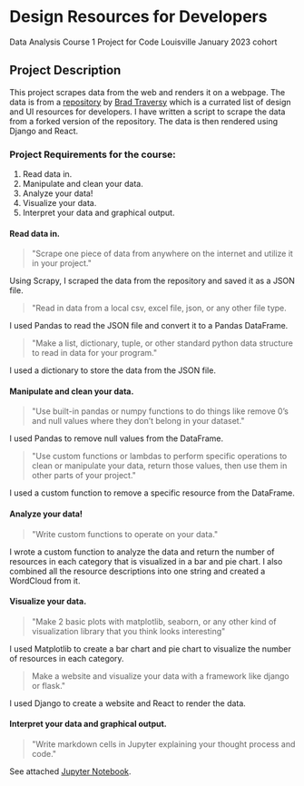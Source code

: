# Design Resources for Developers
Data Analysis Course 1 Project for Code Louisville January 2023 cohort

## Project Description
This project scrapes data from the web and renders it on a webpage. The data is from a [repository](https://github.com/bradtraversy/design-resources-for-developers) by [Brad Traversy](https://github.com/bradtraversy/) which is a currated list of design and UI resources for developers. I have written a script to scrape the data from a forked version of the repository. The data is then rendered using Django and React.

### Project Requirements for the course:

1. Read data in.
2. Manipulate and clean your data.
3. Analyze your data!
4. Visualize your data.
5. Interpret your data and graphical output.

#### Read data in.

>"Scrape one piece of data from anywhere on the internet and utilize it in your project."

Using Scrapy, I scraped the data from the repository and saved it as a JSON file. 

>"Read in data from a local csv, excel file, json, or any other file type.

I used Pandas to read the JSON file and convert it to a Pandas DataFrame.

>"Make a list, dictionary, tuple, or other standard python data structure to read in data for your program."

I used a dictionary to store the data from the JSON file.


#### Manipulate and clean your data.

>"Use built-in pandas or numpy functions to do things like remove 0’s and null values where they don’t belong in your dataset."

I used Pandas to remove null values from the DataFrame.

>"Use custom functions or lambdas to perform specific operations to clean or manipulate your data, return those values, then use them in other parts of your project."

I used a custom function to remove a specific resource from the DataFrame.

#### Analyze your data!

>"Write custom functions to operate on your data."

I wrote a custom function to analyze the data and return the number of resources in each category that is visualized in a bar and pie chart. I also combined all the resource descriptions into one string and created a WordCloud from it.

#### Visualize your data.

>"Make 2 basic plots with matplotlib, seaborn, or any other kind of visualization library that you think looks interesting"

I used Matplotlib to create a bar chart and pie chart to visualize the number of resources in each category.

>Make a website and visualize your data with a framework like django or flask."

I used Django to create a website and React to render the data.

#### Interpret your data and graphical output.

>"Write markdown cells in Jupyter explaining your thought process and code."

See attached [Jupyter Notebook](https://github.com/ajhughesdev/design-resources-4-developers/blob/0c1895198226a567e2dc5693269f2e70b25025a8/backend/design-resources-4-developers.ipynb).
